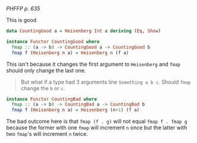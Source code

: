 *PHFFP p. 635*

This is good
```haskell
data CountingGood a = Heisenberg Int a deriving (Eq, Show)

instance Functor CountingGood where
  fmap :: (a -> b) -> CountingGood a -> CountingGood b
  fmap f (Heisenberg n a) = Heisenberg n (f a)
```

This isn't because it changes the first argument to `Heisenberg` and `fmap` should only change the last one.
> But what if a type had 3 arguments line `Something a b c`. Should `fmap` change the `b` or `c`.

```haskell
instance Functor CountingBad where
  fmap :: (a -> b) -> CountingBad a -> CountingBad b
  fmap f (Heisenberg n a) = Heisenberg (n+1) (f a)
```

The bad outcome here is that `fmap (f . g)` will not equal `fmap f . fmap g` because the former with one `fmap` will increment `n` once but the latter with two `fmap`'s will increment `n` twice.
